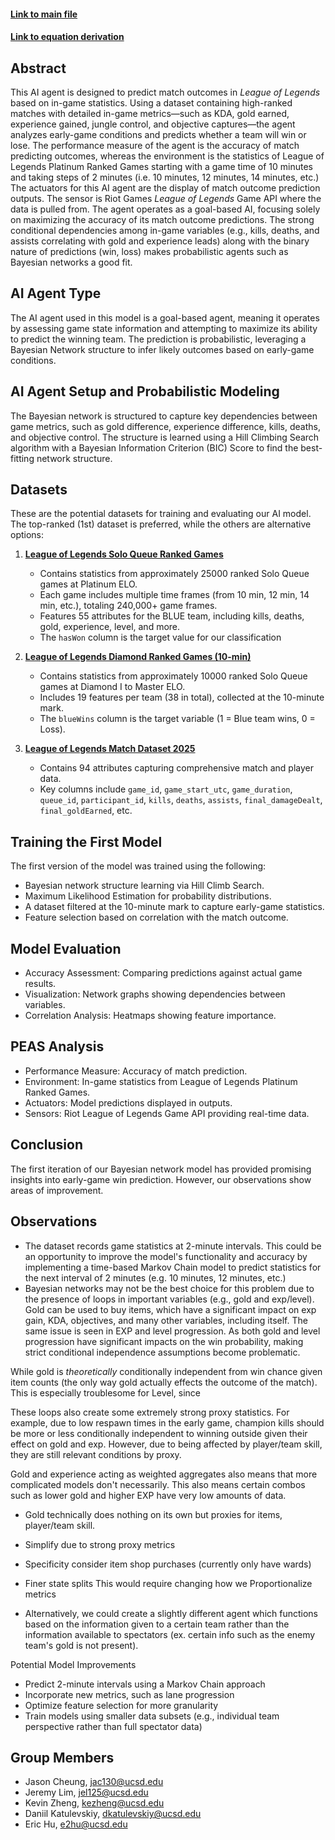 #### [Link to main file](main.ipynb)
#### [Link to equation derivation](Papers/lolaiagentpredict.pdf)

## Abstract
This AI agent is designed to predict match outcomes in *League of Legends* based on in-game statistics. Using a dataset containing high-ranked matches with detailed in-game metrics—such as KDA, gold earned, experience gained, jungle control, and objective captures—the agent analyzes early-game conditions and predicts whether a team will win or lose. The performance measure of the agent is the accuracy of match predicting outcomes, whereas the environment is the statistics of League of Legends Platinum Ranked Games starting with a game time of 10 minutes and taking steps of 2 minutes (i.e. 10 minutes, 12 minutes, 14 minutes, etc.) The actuators for this AI agent are the display of match outcome prediction outputs. The sensor is Riot Games *League of Legends* Game API where the data is pulled from. The agent operates as a goal-based AI, focusing solely on maximizing the accuracy of its match outcome predictions. The strong conditional dependencies among in-game variables (e.g., kills, deaths, and assists correlating with gold and experience leads) along with the binary nature of predictions (win, loss) makes probabilistic agents such as Bayesian networks a good fit.

## AI Agent Type
The AI agent used in this model is a goal-based agent, meaning it operates by assessing game state information and attempting to maximize its ability to predict the winning team. The prediction is probabilistic, leveraging a Bayesian Network structure to infer likely outcomes based on early-game conditions.

## AI Agent Setup and Probabilistic Modeling
The Bayesian network is structured to capture key dependencies between game metrics, such as gold difference, experience difference, kills, deaths, and objective control. The structure is learned using a Hill Climbing Search algorithm with a Bayesian Information Criterion (BIC) Score to find the best-fitting network structure.

## Datasets
These are the potential datasets for training and evaluating our AI model. The top-ranked (1st) dataset is preferred, while the others are alternative options:

1. **[League of Legends Solo Queue Ranked Games](https://www.kaggle.com/datasets/bobbyscience/league-of-legends-soloq-ranked-games)**  
    - Contains statistics from approximately 25000 ranked Solo Queue games at Platinum ELO.  
    - Each game includes multiple time frames (from 10 min, 12 min, 14 min, etc.), totaling 240,000+ game frames.  
    - Features 55 attributes for the BLUE team, including kills, deaths, gold, experience, level, and more.  
    - The `hasWon` column is the target value for our classification  

2. **[League of Legends Diamond Ranked Games (10-min)](https://www.kaggle.com/datasets/bobbyscience/league-of-legends-diamond-ranked-games-10-min/data)**  
    - Contains statistics from  approximately 10000 ranked Solo Queue games at Diamond I to Master ELO.  
    - Includes 19 features per team (38 in total), collected at the 10-minute mark.  
    - The `blueWins` column is the target variable (1 = Blue team wins, 0 = Loss).  

3. **[League of Legends Match Dataset 2025](https://www.kaggle.com/datasets/jakubkrasuski/league-of-legends-match-dataset-2025)**  
    - Contains 94 attributes capturing comprehensive match and player data.  
    - Key columns include `game_id`, `game_start_utc`, `game_duration`, `queue_id`, `participant_id`, `kills`, `deaths`, `assists`, `final_damageDealt`, `final_goldEarned`, etc.

## Training the First Model
The first version of the model was trained using the following:
- Bayesian network structure learning via Hill Climb Search.
- Maximum Likelihood Estimation for probability distributions.
- A dataset filtered at the 10-minute mark to capture early-game statistics.
- Feature selection based on correlation with the match outcome.

## Model Evaluation
- Accuracy Assessment: Comparing predictions against actual game results.
- Visualization: Network graphs showing dependencies between variables.
- Correlation Analysis: Heatmaps showing feature importance.

## PEAS Analysis
- Performance Measure: Accuracy of match prediction.
- Environment: In-game statistics from League of Legends Platinum Ranked Games.
- Actuators: Model predictions displayed in outputs.
- Sensors: Riot League of Legends Game API providing real-time data.

## Conclusion

The first iteration of our Bayesian network model has provided promising insights into early-game win prediction. However, our observations show areas of improvement.

## Observations
- The dataset records game statistics at 2-minute intervals. This could be an opportunity to improve the model's functionality and accuracy by implementing a time-based Markov Chain model to predict statistics for the next interval of 2 minutes (e.g. 10 minutes, 12 minutes, etc.)
- Bayesian networks may not be the best choice for this problem due to the presence of loops in important variables (e.g., gold and exp/level). Gold can be used to buy items, which have a significant impact on exp gain, KDA, objectives, and many other variables, including itself. The same issue is seen in EXP and level progression. As both gold and level progression have significant impacts on the win probability, making strict conditional independence assumptions become problematic.


While gold is *theoretically* conditionally independent from win chance given item counts (the only way gold actually effects the outcome of the match).
This is especially troublesome for Level, since 

These loops also create some extremely strong proxy statistics. For example, due to low respawn times in the early game, champion kills should be more or less conditionally independent to winning outside given their effect on gold and exp. However, due to being affected by player/team skill, they are still relevant conditions by proxy.

Gold and experience acting as weighted aggregates also means that more complicated models don't necessarily. This also means certain combos such as lower gold and higher EXP have very low amounts of data. 
-  Gold technically does nothing on its own but proxies for items, player/team skill.  
- Simplify due to strong proxy metrics

- Specificity consider item shop purchases (currently only have wards)
- Finer state splits
  This would require changing how we  Proportionalize metrics
- Alternatively, we could create a slightly different agent which functions based on the information given to a certain team rather than the information available to spectators (ex. certain info such as the enemy team's gold is not present).

Potential Model Improvements
- Predict 2-minute intervals using a Markov Chain approach
- Incorporate new metrics, such as lane progression
- Optimize feature selection for more granularity
- Train models using smaller data subsets (e.g., individual team perspective rather than full spectator data)

## Group Members
- Jason Cheung, jac130@ucsd.edu
- Jeremy Lim, jel125@ucsd.edu 
- Kevin Zheng, kezheng@ucsd.edu 
- Daniil Katulevskiy, dkatulevskiy@ucsd.edu 
- Eric Hu, e2hu@ucsd.edu 
